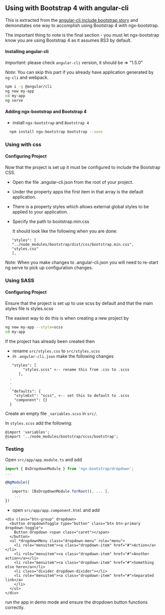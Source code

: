 ## Using with Bootstrap 4 with angular-cli

This is extracted from the [angular-cli include bootstrap story](https://github.com/angular/angular-cli/wiki/stories-include-bootstrap) and demonstates one way to accomplish using Bootstrap 4 with ngx-bootstrap.

The important thing to note is the final section - you must let ngx-bootstrap know you are using Bootstrap 4 as it assumes BS3 by default.
 
#### Installing angular-cli

*Important*: please check `angular-cli` version, it should be => "1.5.0"

*Note*: You can skip this part if you already have application generated by `ng-cli` and webpack.
  
```bash
npm i -g @angular/cli
ng new my-app
cd my-app
ng serve
```

#### Adding ngx-bootstrap and Bootstrap 4
 
 - install `ngx-bootstrap` and `Bootstrap 4`

 ```bash
   npm install ngx-bootstrap bootstrap --save
 ```
 
### Using with css
#### Configuring Project

Now that the project is set up it must be configured to include the Bootstrap CSS.

 - Open the file .angular-cli.json from the root of your project.
 - Under the property apps the first item in that array is the default application.
 - There is a property styles which allows external global styles to be applied to your application.

 - Specify the path to bootstrap.min.css

   It should look like the following when you are done:  
```
   "styles": [  
   "../node_modules/bootstrap/dist/css/bootstrap.min.css",  
   "styles.css"  
   ],
```
     
Note: When you make changes to .angular-cli.json you will need to re-start ng serve to pick up configuration changes.

### Using SASS

#### Configuring Project

Ensure that the project is set up to use scss by default and that the main styles file is styles.scss

The easiest way to do this is when creating a new project by 
```bash
ng new my-app --style=scss
cd my-app
```

If the project has already been created then

- rename `src/styles.css` to `src/styles.scss`
- in `.angular-cli.json` make the following changes
```
   "styles": [  
        "styles.scss" <-- rename this from .css to .scss  
      ],
  .  
  .  
  .  
   "defaults": {  
    "styleExt": "scss", <-- set this to default to .scss  
    "component": {}  
  }  
```
Create an empty file `_variables.scss` in `src/`.

In `styles.scss` add the following:

```
@import 'variables'; 
@import '../node_modules/bootstrap/scss/bootstrap';
```

### Testing

Open `src/app/app.module.ts` and add

```typescript
import { BsDropdownModule } from 'ngx-bootstrap/dropdown';
...

@NgModule({
   ...
   imports: [BsDropdownModule.forRoot(), ... ],
    ... 
})
```

- open `src/app/app.component.html` and add
```
<div class="btn-group" dropdown>
  <button dropdownToggle type="button" class="btn btn-primary dropdown-toggle">
    Button dropdown <span class="caret"></span>
  </button>
  <ul *dropdownMenu class="dropdown-menu" role="menu">
    <li role="menuitem"><a class="dropdown-item" href="#">Action</a></li>
    <li role="menuitem"><a class="dropdown-item" href="#">Another action</a></li>
    <li role="menuitem"><a class="dropdown-item" href="#">Something else here</a></li>
    <li class="divider dropdown-divider"></li>
    <li role="menuitem"><a class="dropdown-item" href="#">Separated link</a>
    </li>
  </ul>
</div>
```

run the app in demo mode and ensure the dropdown button functions correctly.
